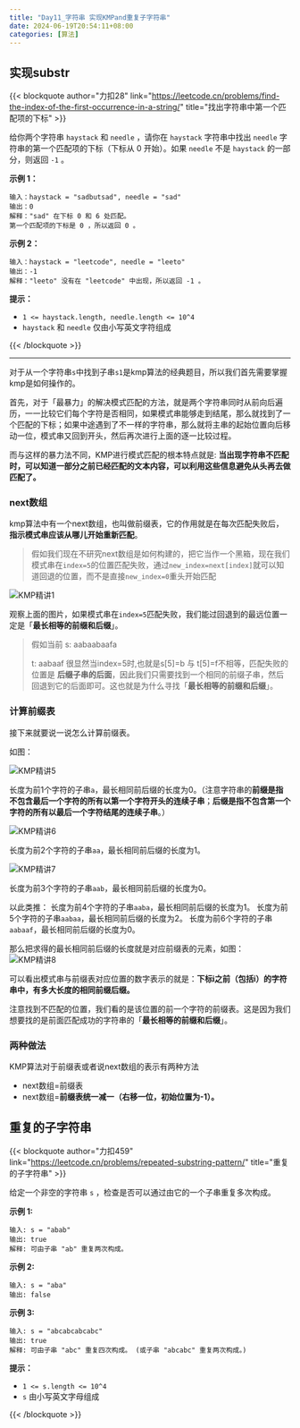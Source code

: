 ```yaml
---
title: "Day11_字符串 实现KMPand重复子字符串"
date: 2024-06-19T20:54:11+08:00
categories: [算法]
---
```


## 实现substr

{{< blockquote author="力扣28" link="https://leetcode.cn/problems/find-the-index-of-the-first-occurrence-in-a-string/" title="找出字符串中第一个匹配项的下标" >}}

给你两个字符串 `haystack` 和 `needle` ，请你在 `haystack` 字符串中找出 `needle` 字符串的第一个匹配项的下标（下标从 0 开始）。如果 `needle` 不是 `haystack` 的一部分，则返回 `-1` 。

 

**示例 1：**

```
输入：haystack = "sadbutsad", needle = "sad"
输出：0
解释："sad" 在下标 0 和 6 处匹配。
第一个匹配项的下标是 0 ，所以返回 0 。
```

**示例 2：**

```
输入：haystack = "leetcode", needle = "leeto"
输出：-1
解释："leeto" 没有在 "leetcode" 中出现，所以返回 -1 。
```

 

**提示：**

- `1 <= haystack.length, needle.length <= 10^4`
- `haystack` 和 `needle` 仅由小写英文字符组成

{{< /blockquote >}}

---

对于从一个字符串`s`中找到子串`s1`是kmp算法的经典题目，所以我们首先需要掌握kmp是如何操作的。

首先，对于「最暴力」的解决模式匹配的方法，就是两个字符串同时从前向后遍历，一一比较它们每个字符是否相同，如果模式串能够走到结尾，那么就找到了一个匹配的下标；如果中途遇到了不一样的字符串，那么就将主串的起始位置向后移动一位，模式串又回到开头，然后再次进行上面的逐一比较过程。

而与这样的暴力法不同，KMP进行模式匹配的根本特点就是: **当出现字符串不匹配时，可以知道一部分之前已经匹配的文本内容，可以利用这些信息避免从头再去做匹配了。**

### next数组

kmp算法中有一个next数组，也叫做前缀表，它的作用就是在每次匹配失败后，**指示模式串应该从哪儿开始重新匹配**。

> 假如我们现在不研究next数组是如何构建的，把它当作一个黑箱，现在我们模式串在`index=5`的位置匹配失败，通过`new_index=next[index]`就可以知道回退的位置，而不是直接`new_index=0`重头开始匹配

![KMP精讲1](https://obsdian-1304266993.cos.ap-chongqing.myqcloud.com/202406251723065.png)

观察上面的图片，如果模式串在`index=5`匹配失败，我们能过回退到的最远位置一定是「**最长相等的前缀和后缀**」。

> 假如当前
> s: aabaabaafa
>
> t: aabaaf
> 很显然当index=5时,也就是s[5]=b 与 t[5]=f不相等，匹配失败的位置是 **后缀子串的后面**，因此我们只需要找到一个相同的前缀子串，然后回退到它的后面即可。这也就是为什么寻找「**最长相等的前缀和后缀**」。

### 计算前缀表

接下来就要说一说怎么计算前缀表。

如图：

![KMP精讲5](https://obsdian-1304266993.cos.ap-chongqing.myqcloud.com/typora/KMP%25E7%25B2%25BE%25E8%25AE%25B25.png)

长度为前1个字符的子串`a`，最长相同前后缀的长度为0。（注意字符串的**前缀是指不包含最后一个字符的所有以第一个字符开头的连续子串**；**后缀是指不包含第一个字符的所有以最后一个字符结尾的连续子串**。）

![KMP精讲6](https://obsdian-1304266993.cos.ap-chongqing.myqcloud.com/typora/KMP%25E7%25B2%25BE%25E8%25AE%25B26.png)

长度为前2个字符的子串`aa`，最长相同前后缀的长度为1。

![KMP精讲7](https://obsdian-1304266993.cos.ap-chongqing.myqcloud.com/typora/KMP%25E7%25B2%25BE%25E8%25AE%25B27.png)

长度为前3个字符的子串`aab`，最长相同前后缀的长度为0。

以此类推： 长度为前4个字符的子串`aaba`，最长相同前后缀的长度为1。 长度为前5个字符的子串`aabaa`，最长相同前后缀的长度为2。 长度为前6个字符的子串`aabaaf`，最长相同前后缀的长度为0。

那么把求得的最长相同前后缀的长度就是对应前缀表的元素，如图： ![KMP精讲8](https://obsdian-1304266993.cos.ap-chongqing.myqcloud.com/typora/KMP%25E7%25B2%25BE%25E8%25AE%25B28.png)

可以看出模式串与前缀表对应位置的数字表示的就是：**下标i之前（包括i）的字符串中，有多大长度的相同前缀后缀。**



注意找到不匹配的位置，我们看的是该位置的前一个字符的前缀表。这是因为我们想要找的是前面匹配成功的字符串的「**最长相等的前缀和后缀**」。

### 两种做法

KMP算法对于前缀表或者说next数组的表示有两种方法

+ next数组=前缀表
+ next数组=**前缀表统一减一（右移一位，初始位置为-1）。**



## 重复的子字符串

{{< blockquote author="力扣459" link="https://leetcode.cn/problems/repeated-substring-pattern/" title="重复的子字符串" >}}

给定一个非空的字符串 `s` ，检查是否可以通过由它的一个子串重复多次构成。

 

**示例 1:**

```
输入: s = "abab"
输出: true
解释: 可由子串 "ab" 重复两次构成。
```

**示例 2:**

```
输入: s = "aba"
输出: false
```

**示例 3:**

```
输入: s = "abcabcabcabc"
输出: true
解释: 可由子串 "abc" 重复四次构成。 (或子串 "abcabc" 重复两次构成。)
```

 

**提示：**



- `1 <= s.length <= 10^4`
- `s` 由小写英文字母组成

{{< /blockquote >}}
